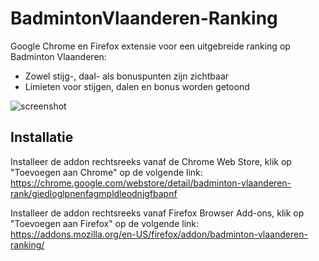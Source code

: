 # BadmintonVlaanderen-Ranking
Google Chrome en Firefox extensie voor een uitgebreide ranking op Badminton Vlaanderen:
- Zowel stijg-, daal- als bonuspunten zijn zichtbaar
- Limieten voor stijgen, dalen en bonus worden getoond

![screenshot](https://github.com/user-attachments/assets/fae8af44-7bb2-4ec5-827e-a836e8c8b59b)

## Installatie

Installeer de addon rechtsreeks vanaf de Chrome Web Store, klik op "Toevoegen aan Chrome" op de volgende link:
https://chrome.google.com/webstore/detail/badminton-vlaanderen-rank/giedloglpnenfagmpldleodnjgfbapnf

Installeer de addon rechtsreeks vanaf Firefox Browser Add-ons, klik op "Toevoegen aan Firefox" op de volgende link:
https://addons.mozilla.org/en-US/firefox/addon/badminton-vlaanderen-ranking/
